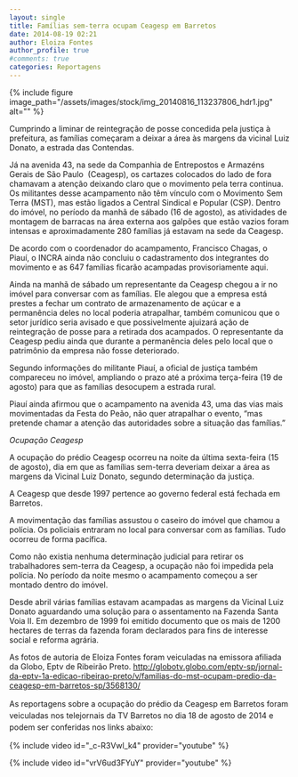 ```yaml
---
layout: single
title: Famílias sem-terra ocupam Ceagesp em Barretos
date: 2014-08-19 02:21
author: Eloiza Fontes
author_profile: true
#comments: true
categories: Reportagens
---
```


{% include figure image_path="/assets/images/stock/img_20140816_113237806_hdr1.jpg" alt=""  %}

Cumprindo a liminar de reintegração de posse concedida pela justiça à prefeitura, as famílias começaram a deixar a área às margens da vicinal Luiz Donato, a estrada das Contendas.

Já na avenida 43, na sede da Companhia de Entrepostos e Armazéns Gerais de São Paulo  (Ceagesp), os cartazes colocados do lado de fora chamavam a atenção deixando claro que o movimento pela terra continua. Os militantes desse acampamento não têm vínculo com o Movimento Sem Terra (MST), mas estão ligados a Central Sindical e Popular (CSP). Dentro do imóvel, no período da manhã de sábado (16 de agosto), as atividades de montagem de barracas na área externa aos galpões que estão vazios foram intensas e aproximadamente 280 famílias já estavam na sede da Ceagesp.

De acordo com o coordenador do acampamento, Francisco Chagas, o Piauí, o INCRA ainda não concluiu o cadastramento dos integrantes do movimento e as 647 famílias ficarão acampadas provisoriamente aqui.

Ainda na manhã de sábado um representante da Ceagesp chegou a ir no imóvel para conversar com as famílias. Ele alegou que a empresa está prestes a fechar um contrato de armazenamento de açúcar e a permanência deles no local poderia atrapalhar, também comunicou que o setor jurídico seria avisado e que possivelmente ajuizará ação de reintegração de posse para a retirada dos acampados. O representante da Ceagesp pediu ainda que durante a permanência deles pelo local que o patrimônio da empresa não fosse deteriorado.

Segundo informações do militante Piauí, a oficial de justiça também compareceu no imóvel, ampliando o prazo até a próxima terça-feira (19 de agosto) para que as famílias desocupem a estrada rural.

Piauí ainda afirmou que o acampamento na avenida 43, uma das vias mais movimentadas da Festa do Peão, não quer atrapalhar o evento, “mas pretende chamar a atenção das autoridades sobre a situação das famílias.”


*Ocupação Ceagesp*

A ocupação do prédio Ceagesp ocorreu na noite da última sexta-feira (15 de agosto), dia em que as famílias sem-terra deveriam deixar a área as margens da Vicinal Luiz Donato, segundo determinação da justiça.

A Ceagesp que desde 1997 pertence ao governo federal está fechada em Barretos.

A movimentação das famílias assustou o caseiro do imóvel que chamou a polícia. Os policiais entraram no local para conversar com as famílias. Tudo ocorreu de forma pacífica.

Como não existia nenhuma determinação judicial para retirar os trabalhadores sem-terra da Ceagesp, a ocupação não foi impedida pela polícia. No período da noite mesmo o acampamento começou a ser montado dentro do imóvel.

Desde abril várias famílias estavam acampadas as margens da Vicinal Luiz Donato aguardando uma solução para o assentamento na Fazenda Santa Voia II. Em dezembro de 1999 foi emitido documento que os mais de 1200 hectares de terras da fazenda foram declarados para fins de interesse social e reforma agrária.

As fotos de autoria de Eloiza Fontes foram veiculadas na emissora afiliada da Globo, Eptv de Ribeirão Preto.
<http://globotv.globo.com/eptv-sp/jornal-da-eptv-1a-edicao-ribeirao-preto/v/familias-do-mst-ocupam-predio-da-ceagesp-em-barretos-sp/3568130/>

<span style="line-height:1.5;">As reportagens sobre a ocupação do prédio da Ceagesp em Barretos foram veiculadas nos telejornais da TV Barretos no dia 18 de agosto de 2014 e podem ser conferidas nos links abaixo:

{% include video id="_c-R3Vwl_k4" provider="youtube" %}

{% include video id="vrV6ud3FYuY" provider="youtube" %}


